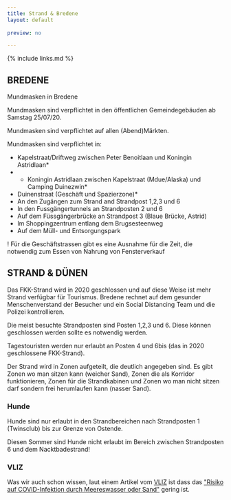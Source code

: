 ```yaml
---
title: Strand & Bredene
layout: default
    
preview: no

---
```


{% include links.md %}

## BREDENE
Mundmasken in Bredene

Mundmasken sind verpflichtet in den öffentlichen Gemeindegebäuden ab Samstag 25/07/20. 

Mundmasken sind verpflichtet auf allen (Abend)Märkten.

Mundmasken sind verpflichtet in:
- Kapelstraat/Driftweg zwischen Peter Benoitlaan und Koningin Astridlaan*
- - Koningin Astridlaan zwischen Kapelstraat (Mdue/Alaska) und Camping Duinezwin*
- Duinenstraat (Geschäft und Spazierzone)*
- An den Zugängen zum Strand and Strandpost 1,2,3 und 6
- In den Fussgängertunnels an Strandposten 2 und 6
- Auf dem Füssgängerbrücke an Strandpost 3 (Blaue Brücke, Astrid)
- Im Shoppingzentrum entlang dem Brugsesteenweg
- Auf dem Müll- und Entsorgungspark

! Für die Geschäftstrassen gibt es eine Ausnahme für die Zeit, die notwendig zum Essen von Nahrung von Fensterverkauf 


## STRAND & DÜNEN

Das FKK-Strand wird in 2020 geschlossen und auf diese Weise ist mehr Strand verfügbar für Tourismus. Bredene rechnet auf dem gesunder Menschenverstand der Besucher und ein Social Distancing Team und die Polizei kontrollieren. 

Die meist besuchte Strandposten sind Posten 1,2,3 und 6. Diese können geschlossen werden sollte es notwendig werden. 

Tagestouristen werden nur erlaubt an Posten 4 und 6bis (das in 2020 geschlossene FKK-Strand). 

Der Strand wird in Zonen aufgeteilt, die deutlich angegeben sind. Es gibt Zonen wo man sitzen kann (weicher Sand), Zonen die als Korridor funktionieren, Zonen für die Strandkabinen und 
Zonen wo man nicht sitzen darf sondern frei herumlaufen kann (nasser Sand).

### Hunde

Hunde sind nur erlaubt in den Strandbereichen nach Strandposten 1 (Twinsclub) bis zur Grenze von Ostende.

Diesen Sommer sind Hunde nicht erlaubt im Bereich zwischen Strandposten 6 und dem Nacktbadestrand!

### VLIZ

Was wir auch schon wissen, laut einem Artikel vom [VLIZ](https://vliz.be/) ist dass das ["Risiko auf COVID-Infektion durch Meereswasser oder Sand"](http://www.vliz.be/nl/news?p=show&id=8348) gering ist.

